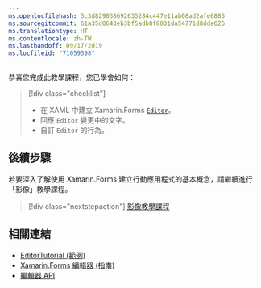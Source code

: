 ```yaml
---
ms.openlocfilehash: 5c3d829038692635284c447e11ab08ad2afe6885
ms.sourcegitcommit: 61a35d0643eb3bf5adb8f8831da54771d8dde626
ms.translationtype: HT
ms.contentlocale: zh-TW
ms.lasthandoff: 09/17/2019
ms.locfileid: "71059598"
---
```

恭喜您完成此教學課程，您已學會如何：

> [!div class="checklist"]
>
> - 在 XAML 中建立 Xamarin.Forms [`Editor`](xref:Xamarin.Forms.Editor)。
> - 回應 `Editor` 變更中的文字。
> - 自訂 `Editor` 的行為。

## <a name="next-steps"></a>後續步驟

若要深入了解使用 Xamarin.Forms 建立行動應用程式的基本概念，請繼續進行「影像」教學課程。

> [!div class="nextstepaction"]
> [影像教學課程](~/get-started/tutorials/image/index.yml)

## <a name="related-links"></a>相關連結

- [EditorTutorial (範例)](https://docs.microsoft.com/samples/xamarin/xamarin-forms-samples/getstarted-tutorials-editortutorial/)
- [Xamarin.Forms 編輯器 (指南)](~/xamarin-forms/user-interface/text/editor.md)
- [編輯器 API](xref:Xamarin.Forms.Editor)
